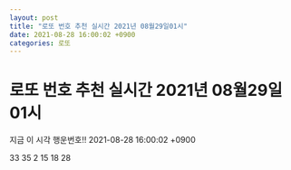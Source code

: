 ```yaml
---
layout: post
title: "로또 번호 추천 실시간 2021년 08월29일01시"
date: 2021-08-28 16:00:02 +0900
categories: 로또
---
```


# 로또 번호 추천 실시간 2021년 08월29일01시

지금 이 시각 행운번호!! 2021-08-28 16:00:02 +0900

 33  35  2  15  18  28 

